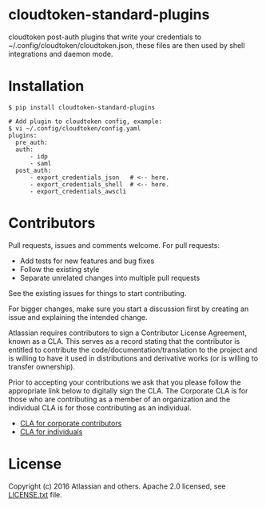 cloudtoken-standard-plugins
=========================

cloudtoken post-auth plugins that write your credentials to ~/.config/cloudtoken/cloudtoken.json, these files are then used by shell integrations and daemon mode.

Installation
============

    $ pip install cloudtoken-standard-plugins

    # Add plugin to cloudtoken config, example:
    $ vi ~/.config/cloudtoken/config.yaml
    plugins:
      pre_auth:
      auth:
          - idp
          - saml
      post_auth:
          - export_credentials_json   # <-- here.
          - export_credentials_shell  # <-- here.
          - export_credentials_awscli   

Contributors
============

Pull requests, issues and comments welcome. For pull requests:

* Add tests for new features and bug fixes
* Follow the existing style
* Separate unrelated changes into multiple pull requests

See the existing issues for things to start contributing.

For bigger changes, make sure you start a discussion first by creating
an issue and explaining the intended change.

Atlassian requires contributors to sign a Contributor License Agreement,
known as a CLA. This serves as a record stating that the contributor is
entitled to contribute the code/documentation/translation to the project
and is willing to have it used in distributions and derivative works
(or is willing to transfer ownership).

Prior to accepting your contributions we ask that you please follow the appropriate
link below to digitally sign the CLA. The Corporate CLA is for those who are
contributing as a member of an organization and the individual CLA is for
those contributing as an individual.

* [CLA for corporate contributors](https://na2.docusign.net/Member/PowerFormSigning.aspx?PowerFormId=e1c17c66-ca4d-4aab-a953-2c231af4a20b)
* [CLA for individuals](https://na2.docusign.net/Member/PowerFormSigning.aspx?PowerFormId=3f94fbdc-2fbe-46ac-b14c-5d152700ae5d)

License
========

Copyright (c) 2016 Atlassian and others.
Apache 2.0 licensed, see [LICENSE.txt](LICENSE.txt) file.

